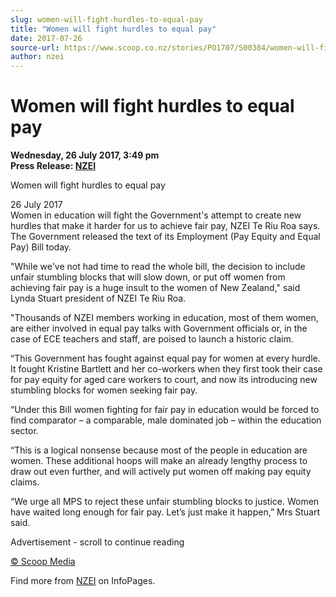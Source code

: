 ```yaml
---
slug: women-will-fight-hurdles-to-equal-pay
title: "Women will fight hurdles to equal pay"
date: 2017-07-26
source-url: https://www.scoop.co.nz/stories/PO1707/S00384/women-will-fight-hurdles-to-equal-pay.htm
author: nzei
---
```

Women will fight hurdles to equal pay
=====================================

**Wednesday, 26 July 2017, 3:49 pm**  
**Press Release: [NZEI](https://info.scoop.co.nz/NZEI)**

Women will fight hurdles to equal pay

26 July 2017  
Women in education will fight the Government's attempt to create new hurdles that make it harder for us to achieve fair pay, NZEI Te Riu Roa says.  
The Government released the text of its Employment (Pay Equity and Equal Pay) Bill today.

"While we've not had time to read the whole bill, the decision to include unfair stumbling blocks that will slow down, or put off women from achieving fair pay is a huge insult to the women of New Zealand," said Lynda Stuart president of NZEI Te Riu Roa.

"Thousands of NZEI members working in education, most of them women, are either involved in equal pay talks with Government officials or, in the case of ECE teachers and staff, are poised to launch a historic claim.

“This Government has fought against equal pay for women at every hurdle. It fought Kristine Bartlett and her co-workers when they first took their case for pay equity for aged care workers to court, and now its introducing new stumbling blocks for women seeking fair pay.

“Under this Bill women fighting for fair pay in education would be forced to find comparator – a comparable, male dominated job – within the education sector.

“This is a logical nonsense because most of the people in education are women. These additional hoops will make an already lengthy process to draw out even further, and will actively put women off making pay equity claims.

“We urge all MPS to reject these unfair stumbling blocks to justice. Women have waited long enough for fair pay. Let’s just make it happen,” Mrs Stuart said.

Advertisement - scroll to continue reading





[© Scoop Media](http://www.scoop.co.nz/about/terms.html)

Find more from [NZEI](https://info.scoop.co.nz/NZEI) on InfoPages.